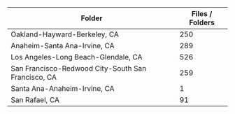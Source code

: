 | Folder                                             |   Files / Folders |
|----------------------------------------------------|-------------------|
| Oakland-Hayward-Berkeley, CA                       |               250 |
| Anaheim-Santa Ana-Irvine, CA                       |               289 |
| Los Angeles-Long Beach-Glendale, CA                |               526 |
| San Francisco-Redwood City-South San Francisco, CA |               259 |
| Santa Ana-Anaheim-Irvine, CA                       |                 1 |
| San Rafael, CA                                     |                91 |